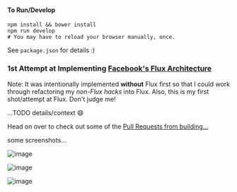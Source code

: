 #### To Run/Develop

```
npm install && bower install
npm run develop
# You may have to reload your browser manually, once.
```

See `package.json` for details :)

### 1st Attempt at Implementing [Facebook's Flux Architecture](http://facebook.github.io/flux/)

Note: It was intentionally implemented **without** Flux first so that I could work through refactoring my *non-Flux hacks* into Flux. Also, this is my first shot/attempt at Flux. Don't judge me!

...TODO details/context :smile:

Head on over to check out some of the [Pull Requests from building...](https://github.com/erikthedeveloper/react-calendar/pulls?q=is%3Apr+is%3Aclosed)

some screenshots...

![image](https://cloud.githubusercontent.com/assets/1240178/7160977/b183da6e-e349-11e4-9492-484c86374804.png)

![image](https://cloud.githubusercontent.com/assets/1240178/7160990/c4becd96-e349-11e4-9695-eea1d6fb777d.png)

![image](https://cloud.githubusercontent.com/assets/1240178/7161021/eda23504-e349-11e4-90ae-8a9af29178b4.png)

